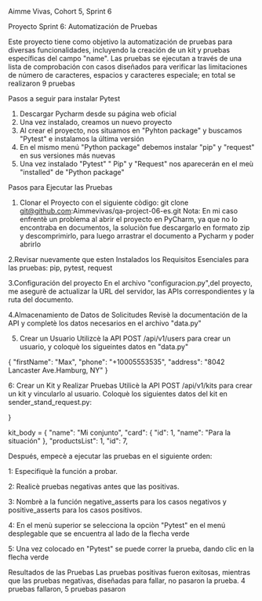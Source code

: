 Aimme Vivas, Cohort 5, Sprint 6

Proyecto Sprint 6: Automatización de Pruebas

Este proyecto tiene como objetivo la automatización de pruebas para diversas funcionalidades, incluyendo la creación de un kit y pruebas específicas del campo "name". Las pruebas se ejecutan a través de una lista de comprobación con casos diseñados para verificar las limitaciones de número de caracteres, espacios y caracteres especiale; en total se realizaron 9 pruebas 

Pasos a seguir para instalar Pytest

1. Descargar Pycharm desde su página web oficial
2. Una vez instalado, creamos un nuevo proyecto
3. Al crear el proyecto, nos situamos en "Pyhton package" y buscamos "Pytest" e instalamos la última versión
4. En el mismo menú "Python package" debemos instalar "pip" y "request" en sus versiones más nuevas
5. Una vez instalado "Pytest" " Pip" y "Request" nos aparecerán en el meù "installed" de "Python package"
   

Pasos para Ejecutar las Pruebas

 1. Clonar el Proyecto con el siguiente còdigo: 
git clone git@github.com:Aimmevivas/qa-project-06-es.git
Nota: En mi caso enfrentè un problema al abrir el proyecto en PyCharm, ya que no lo encontraba en documentos, la soluciòn fue descargarlo en formato zip y descomprimirlo, para luego arrastrar el documento a Pycharm y poder abrirlo


2.Revisar nuevamente que esten Instalados los Requisitos Esenciales para las pruebas: 
pip, pytest, request

3.Configuración del proyecto
En el archivo "configuracion.py",del proyecto, me asegurè de actualizar la URL del servidor, las APIs correspondientes y la ruta del documento.

4.Almacenamiento de Datos de Solicitudes
Revisè la documentación de la API y completè los datos necesarios en el archivo "data.py"

5. Crear un Usuario
Utilizcè la API POST /api/v1/users para crear un usuario, y coloquè los sigueintes datos en "data.py"

{
    "firstName": "Max",
    "phone": "+10005553535",
    "address": "8042 Lancaster Ave.Hamburg, NY"
}

6:  Crear un Kit y Realizar Pruebas
Utilicè la API POST /api/v1/kits para crear un kit y vincularlo al usuario. Coloquè los siguientes datos del kit en sender_stand_request.py:

}

kit_body = {
    "name": "Mi conjunto",
    "card": {
        "id": 1,
        "name": "Para la situación"
    },
    "productsList": 1,
    "id": 7,



Después, empecè a ejecutar las pruebas en el siguiente orden:

1: Especifiquè la función a probar.

2: Realicè pruebas negativas antes que las positivas.

3: Nombrè a la función negative_asserts para los casos negativos y positive_asserts para los casos positivos.

4: En el menù superior se selecciona la opciòn "Pytest" en el menú desplegable que se encuentra al lado de la flecha verde 

5: Una vez colocado en "Pytest" se puede correr la prueba, dando clic en la flecha verde

Resultados de las Pruebas
Las pruebas positivas fueron exitosas, mientras que las pruebas negativas, diseñadas para fallar, no pasaron la prueba.
4 pruebas fallaron, 5 pruebas pasaron 
